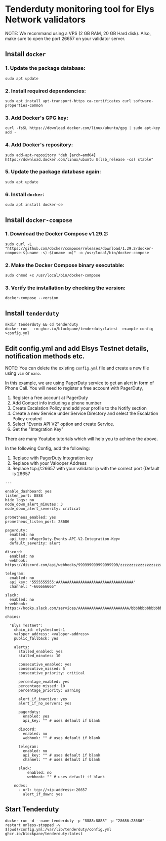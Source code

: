 # Tenderduty monitoring tool for Elys Network validators

NOTE: We recommand using a VPS (2 GB RAM, 20 GB Hard disk). Also, make sure to open the port 26657 on your validator server.

## Install ``docker``

### 1. Update the package database:
```
sudo apt update
```
### 2. Install required dependencies:
```
sudo apt install apt-transport-https ca-certificates curl software-properties-common
```
### 3. Add Docker's GPG key:
```
curl -fsSL https://download.docker.com/linux/ubuntu/gpg | sudo apt-key add -
```
### 4. Add Docker's repository:
```
sudo add-apt-repository "deb [arch=amd64] https://download.docker.com/linux/ubuntu $(lsb_release -cs) stable"
```
### 5. Update the package database again:
```
sudo apt update
```
### 6. Install ``docker``:
```
sudo apt install docker-ce
```



## Install ``docker-compose``

### 1. Download the Docker Compose v1.29.2:
```
sudo curl -L "https://github.com/docker/compose/releases/download/1.29.2/docker-compose-$(uname -s)-$(uname -m)" -o /usr/local/bin/docker-compose
```
### 2. Make the Docker Compose binary executable:
```
sudo chmod +x /usr/local/bin/docker-compose
```
### 3. Verify the installation by checking the version:
```
docker-compose --version
```


## Install ``tenderduty``
```
mkdir tenderduty && cd tenderduty
docker run --rm ghcr.io/blockpane/tenderduty:latest -example-config >config.yml
```

## Edit config.yml and add Elsys Testnet details, notification methods etc. 
NOTE: You can delete the existing ``config.yml`` file and create a new file using ``vim`` or ``nano``.

In this example, we are using PagerDuty service to get an alert in form of Phone Call. You will need to register a free account with PagerDuty, 
1. Register a free account at PagerDuty
2. Add Contact info including a phone number
3. Create Escalation Policy and add your profile to the Notify section
4. Create a new Service under Service Directory and select the Escalation Policy created
5. Select "Events API V2" option and create Service.
6. Get the "Integration Key"

There are many Youtube tutorials which will help you to achieve the above.

In the following Config, add the following:
1. Replace <PagerDuty-Events-API-V2-Integration-Key> with PagerDuty Integration key
2. Replace <valoper-address> with your Valooper Address
3. Replace tcp://<ip-address>:26657 with your validator ip with the correct port (Default is 26657

```
---

enable_dashboard: yes
listen_port: 8888
hide_logs: no
node_down_alert_minutes: 3
node_down_alert_severity: critical

prometheus_enabled: yes
prometheus_listen_port: 28686

pagerduty:
  enabled: no
  api_key: <PagerDuty-Events-API-V2-Integration-Key>
  default_severity: alert

discord:
  enabled: no
  webhook: https://discord.com/api/webhooks/999999999999999999/zzzzzzzzzzzzzzzzzzzzzzzzzzzzzzzzzzzzzzzzzzzzzzzzzzzzzzzzzzzzzzzzzzzz

telegram:
  enabled: no
  api_key: '5555555555:AAAAAAAAAAAAAAAAAAAAAAAAAAAAAAAAAAA'
  channel: "-666666666"

slack:
  enabled: no
  webhook: https://hooks.slack.com/services/AAAAAAAAAAAAAAAAAAAAAAA/bbbbbbbbbbbbbbbbbbbbbbbb

chains:

  "Elys Testnet":
    chain_id: elystestnet-1
    valoper_address: <valoper-address>
    public_fallback: yes

    alerts:
      stalled_enabled: yes
      stalled_minutes: 10

      consecutive_enabled: yes
      consecutive_missed: 5
      consecutive_priority: critical

      percentage_enabled: yes
      percentage_missed: 10
      percentage_priority: warning

      alert_if_inactive: yes
      alert_if_no_servers: yes

      pagerduty:
        enabled: yes
        api_key: "" # uses default if blank

      discord:
        enabled: no
        webhook: "" # uses default if blank

      telegram:
        enabled: no
        api_key: "" # uses default if blank
        channel: "" # uses default if blank

      slack:
          enabled: no
          webhook: "" # uses default if blank

    nodes:
      - url: tcp://<ip-address>:26657
        alert_if_down: yes

```

## Start Tenderduty

```
docker run -d --name tenderduty -p "8888:8888" -p "28686:28686" --restart unless-stopped -v $(pwd)/config.yml:/var/lib/tenderduty/config.yml ghcr.io/blockpane/tenderduty:latest
```


